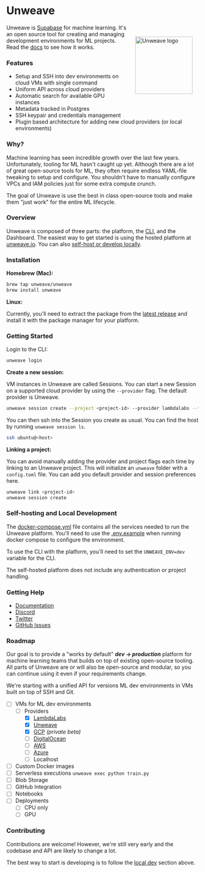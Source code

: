 # Unweave
<img align="right" src="https://unweave.io/favicon.svg" height="150px" style="margin: 2rem 1rem" alt="Unweave logo">

Unweave is [Supabase](https://supabase.com) for machine learning. It's an open source tool
for creating and managing development environments for ML projects. Read the  [docs](https://docs.unweave.io) to see how it works.
### Features

- Setup and SSH into dev environments on cloud VMs with single command
- Uniform API across cloud providers
- Automatic search for available GPU instances
- Metadata tracked in Postgres
- SSH keypair and credentials management
- Plugin based architecture for adding new cloud providers (or local environments)

### Why?

Machine learning has seen incredible growth over the last few years. Unfortunately, 
tooling for ML hasn't caught up yet. Although there are a lot of great open-source tools 
for ML, they often require endless YAML-file tweaking to setup and configure. You shouldn't
have to manually configure VPCs and IAM policies just for some extra compute crunch.

The goal of Unweave is use the best in class open-source tools and make them "just work" for
the entire ML lifecycle.


### Overview

Unweave is composed of three parts: the platform, the [CLI](https://github.com/unweave/cli),
and the Dashboard. The easiest way to get started is using the hosted platform at 
[unweave.io](https://app.unweave.io). You can also [self-host or develop locally](#self-hosting-and-local-development).

### Installation

**Homebrew (Mac):**

```bash
brew tap unweave/unweave
brew install unweave
```

**Linux:**

Currently, you'll need to extract the package from the [latest release](https://github.com/unweave/cli/releases)
and install it with the package manager for your platform.


### Getting Started

Login to the CLI:
```bash
unweave login
```

**Create a new session:**

VM instances in Unweave are called Sessions. You can start a new Session on a supported 
cloud provider by using the `--provider` flag. The default provider is Unweave.

```bash
unweave session create --project <project-id> --provider lambdalabs --type gpu_1x_a10
```

You can then ssh into the Session you create as usual. You can find the host by running 
`unweave session ls`.

```bash
ssh ubuntu@<host>
```

[//]: # ()
[//]: # (**One shot ssh:**)

[//]: # ()
[//]: # (You can also combine the create and ssh steps into a single command:)

[//]: # (```bash)

[//]: # (unweave ssh --create --provider lambdalabs)

[//]: # (```)

**Linking a project:**

You can avoid manually adding the provider and project flags each time by linking to an Unweave project. 
This will initialize an `unweave` folder with a `config.toml` file. You can add you default
provider and session preferences here.

```bash
unweave link <project-id>
unweave session create
```


### Self-hosting and Local Development

The [docker-compose.yml](./docker-compose.yml) file contains all the services needed to run
the Unweave platform. You'll need to use the [.env.example](./.env.example) when running 
docker compose to configure the environment.

To use the CLI with the platform, you'll need to set the `UNWEAVE_ENV=dev` variable for the
CLI.

The self-hosted platform does not include any authentication or project handling. 


### Getting Help

- [Documentation](https://docs.unweave.io)
- [Discord](https://discord.gg/ydyVHbFjPt)
- [Twitter](https://twitter.com/intent/follow?screen_name=unweaveio)
- [GitHub Issues](https://github.com/unweave/unweave/issues)

### Roadmap

Our goal is to provide a "works by default" _**dev → production**_ platform for machine 
learning teams that builds on top of existing open-source tooling. All parts of Unweave 
are or will also be open-source and modular, so you can continue using it even if your 
requirements change. 

We're starting with a unified API for versions ML dev environments in VMs built on top of 
SSH and Git.  

- [ ] VMs for ML dev environments
  - [ ] Providers
    - [x] [LambdaLabs](https://lambdalabs.com)
    - [x] [Unweave](https://unweave.io)
    - [x] [GCP](https://cloud.google.com) _(private beta)_
    - [ ] [DigitalOcean](https://digitalocean.com)
    - [ ] [AWS](https://aws.amazon.com)
    - [ ] [Azure](https://azure.microsoft.com)
    - [ ] Localhost
- [ ] Custom Docker images
- [ ] Serverless executions `unweave exec python train.py`
- [ ] Blob Storage
- [ ] GitHub Integration
- [ ] Notebooks
- [ ] Deployments
  - [ ] CPU only
  - [ ] GPU

### Contributing

Contributions are welcome! However, we're still very early and the codebase and API are
likely to change a lot. 

The best way to start is developing is to follow the [local dev](#self-hosting-and-local-development)
section above.
